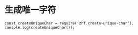 # 生成唯一字符
```
const createUniqueChar = require('zhf.create-unique-char');
console.log(createUniqueChar());
```
